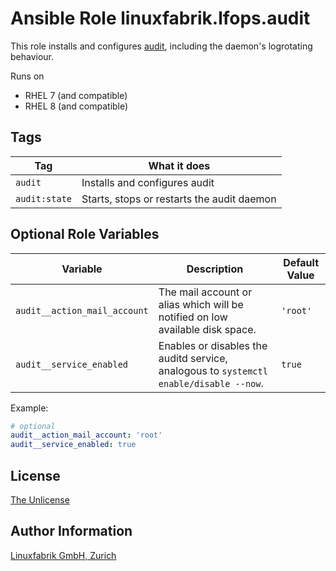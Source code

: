 # Ansible Role linuxfabrik.lfops.audit

This role installs and configures [audit](http://people.redhat.com/sgrubb/audit/), including the daemon's logrotating behaviour.

Runs on

* RHEL 7 (and compatible)
* RHEL 8 (and compatible)


## Tags

| Tag           | What it does                               |
| ---           | ------------                               |
| `audit`       | Installs and configures audit              |
| `audit:state` | Starts, stops or restarts the audit daemon |


## Optional Role Variables

| Variable | Description | Default Value |
| -------- | ----------- | ------------- |
| `audit__action_mail_account` | The mail account or alias which will be notified on low available disk space. | `'root'` |
| `audit__service_enabled` | Enables or disables the auditd service, analogous to `systemctl enable/disable --now`. | `true` |

Example:
```yaml
# optional
audit__action_mail_account: 'root'
audit__service_enabled: true
```


## License

[The Unlicense](https://unlicense.org/)


## Author Information

[Linuxfabrik GmbH, Zurich](https://www.linuxfabrik.ch)

